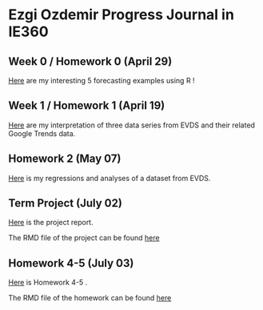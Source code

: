 
# Ezgi Ozdemir Progress Journal in IE360

## Week 0 / Homework 0 (April 29)

[Here](files/IE360_Spring21_Homework0.html) are my interesting 5 forecasting examples using R !

## Week 1 / Homework 1 (April 19)

[Here](files/HW1/IE360_HW1.html) are my interpretation of three data series from EVDS and their 
related Google Trends data.

## Homework 2 (May 07)

[Here](files/HW2/IE360_HW2.html) is my regressions and analyses of a dataset from EVDS.

## Term Project (July 02)

[Here](files/Project/IE360_ProjectReport_Group6.html) is the project report.

The RMD file of the project can be found [here](files/Project/IE360_ProjectReport_Group6.Rmd)

## Homework 4-5 (July 03)

[Here](files/HW4-5/IE360_Homework4-5_final.html) is Homework 4-5 .

The RMD file of the homework can be found [here](files/HW4-5/IE360_Homework4-5_FINAL.Rmd)